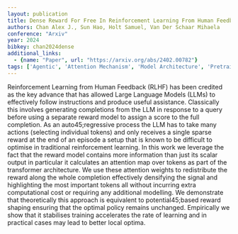 ```yaml
---
layout: publication
title: Dense Reward For Free In Reinforcement Learning From Human Feedback
authors: Chan Alex J., Sun Hao, Holt Samuel, Van Der Schaar Mihaela
conference: "Arxiv"
year: 2024
bibkey: chan2024dense
additional_links:
  - {name: "Paper", url: "https://arxiv.org/abs/2402.00782"}
tags: ['Agentic', 'Attention Mechanism', 'Model Architecture', 'Pretraining Methods', 'RAG', 'Reinforcement Learning', 'Tools', 'Training Techniques', 'Transformer']
---
```

Reinforcement Learning from Human Feedback (RLHF) has been credited as the key advance that has allowed Large Language Models (LLMs) to effectively follow instructions and produce useful assistance. Classically this involves generating completions from the LLM in response to a query before using a separate reward model to assign a score to the full completion. As an auto45;regressive process the LLM has to take many actions (selecting individual tokens) and only receives a single sparse reward at the end of an episode a setup that is known to be difficult to optimise in traditional reinforcement learning. In this work we leverage the fact that the reward model contains more information than just its scalar output in particular it calculates an attention map over tokens as part of the transformer architecture. We use these attention weights to redistribute the reward along the whole completion effectively densifying the signal and highlighting the most important tokens all without incurring extra computational cost or requiring any additional modelling. We demonstrate that theoretically this approach is equivalent to potential45;based reward shaping ensuring that the optimal policy remains unchanged. Empirically we show that it stabilises training accelerates the rate of learning and in practical cases may lead to better local optima.
